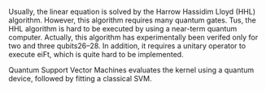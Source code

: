 Usually, the linear equation is solved by the Harrow Hassidim Lloyd (HHL) algorithm. However, this algorithm requires many quantum gates. Tus, the HHL algorithm is hard to be executed by using a near-term quantum computer. Actually, this algorithm has experimentally  been verifed only for two and three qubits26–28. In addition, it requires a unitary operator to execute eiFt, which is quite hard to be implemented. 

Quantum Support Vector Machines evaluates the kernel using a quantum device, followed by fitting a classical SVM. 
